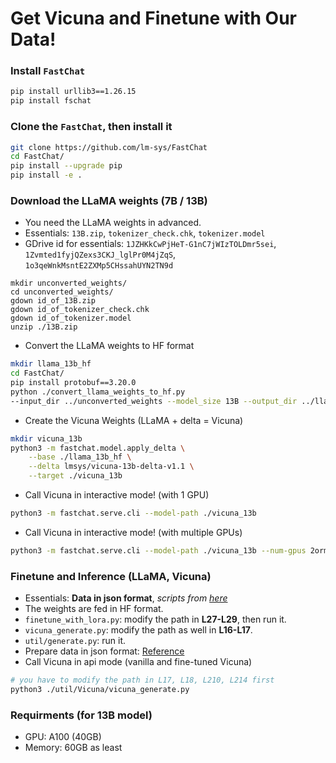 # Get Vicuna and Finetune with Our Data!
### Install `FastChat`

```BASH
pip install urllib3==1.26.15
pip install fschat
```

### Clone the `FastChat`, then install it

```BASH
git clone https://github.com/lm-sys/FastChat
cd FastChat/
pip install --upgrade pip
pip install -e .
```

### Download the LLaMA weights (7B / 13B) 
- You need the LLaMA weights in advanced.
- Essentials: `13B.zip`, `tokenizer_check.chk`, `tokenizer.model`
- GDrive id for essentials: `1JZHKkCwPjHeT-G1nC7jWIzTOLDmr5sei`, `1Zvmted1fyjQZexs3CKJ_lglPr0M4jZqS`, `1o3qeWnkMsntE2ZXMp5CHssahUYN2TN9d`

```
mkdir unconverted_weights/
cd unconverted_weights/
gdown id_of_13B.zip
gdown id_of_tokenizer_check.chk
gdown id_of_tokenizer.model
unzip ./13B.zip
```

- Convert the LLaMA weights to HF format

```BASH
mkdir llama_13b_hf
cd FastChat/
pip install protobuf==3.20.0
python ./convert_llama_weights_to_hf.py
--input_dir ../unconverted_weights --model_size 13B --output_dir ../llama_13b_hf
```

- Create the Vicuna Weights (LLaMA + delta = Vicuna)

```BASH
mkdir vicuna_13b
python3 -m fastchat.model.apply_delta \
    --base ./llama_13b_hf \
    --delta lmsys/vicuna-13b-delta-v1.1 \
    --target ./vicuna_13b
```

- Call Vicuna in interactive mode! (with 1 GPU)

```BASH
python3 -m fastchat.serve.cli --model-path ./vicuna_13b
```

- Call Vicuna in interactive mode! (with multiple GPUs)

```BASH
python3 -m fastchat.serve.cli --model-path ./vicuna_13b --num-gpus 2ormore
```

### Finetune and Inference (LLaMA, Vicuna)
- Essentials: **Data in json format**, *scripts from [here](https://github.com/theQuert/NetKUp/tree/main/util/Vicuna)*
- The weights are fed in HF format.
- `finetune_with_lora.py`: modify the path in **L27-L29**, then run it.
- `vicuna_generate.py`: modify the path as well in **L16-L17**.
- `util/generate.py`: run it.
- Prepare data in json format: [Reference](https://github.com/theQuert/NetKUp/blob/main/util/Vicuna/json_sample.py)
- Call Vicuna in api mode (vanilla and fine-tuned Vicuna)

```BASH
# you have to modify the path in L17, L18, L210, L214 first
python3 ./util/Vicuna/vicuna_generate.py
```

### Requirments (for 13B model)
- GPU: A100 (40GB)
- Memory: 60GB as least
